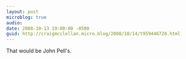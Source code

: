 ```yaml
---
layout: post
microblog: true
audio: 
date: 2008-10-13 19:00:00 -0500
guid: http://craigmcclellan.micro.blog/2008/10/14/t959446720.html
---
```

That would be John Pell's.
